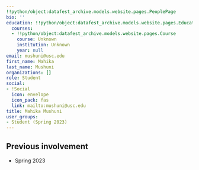 ```yaml
---
!!python/object:datafest_archive.models.website.pages.PeoplePage
bio: ''
education: !!python/object:datafest_archive.models.website.pages.Education
  courses:
  - !!python/object:datafest_archive.models.website.pages.Course
    course: Unknown
    institution: Unknown
    year: null
email: mushuni@usc.edu
first_name: Mahika
last_name: Mushuni
organizations: []
role: Student
social:
- !Social
  icon: envelope
  icon_pack: fas
  link: mailto:mushuni@usc.edu
title: Mahika Mushuni
user_groups:
- Student (Spring 2023)
---
```



## Previous involvement

* Spring 2023

